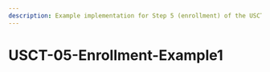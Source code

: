 ```yaml
---
description: Example implementation for Step 5 (enrollment) of the USCT use case
---
```


# USCT-05-Enrollment-Example1

